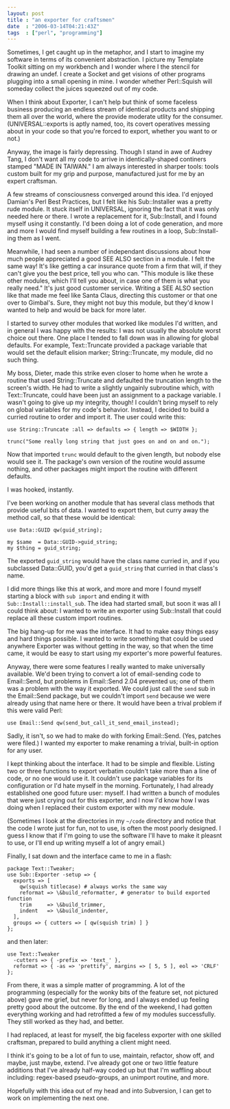 ```yaml
---
layout: post
title : "an exporter for craftsmen"
date  : "2006-03-14T04:21:43Z"
tags  : ["perl", "programming"]
---
```

Sometimes, I get caught up in the metaphor, and I start to imagine my software
in terms of its convenient abstraction.  I picture my Template Toolkit sitting
on my workbench and I wonder where I the stencil for drawing an undef.  I
create a Socket and get visions of other programs plugging into a small opening
in mine.  I wonder whether Perl::Squish will someday collect the juices
squeezed out of my code.

When I think about Exporter, I can't help but think of some faceless business
producing an endless stream of identical products and shipping them all over
the world, where the provide moderate utlity for the consumer.
(UNIVERSAL::exports is aptly named, too, its covert operatives messing about in
your code so that you're forced to export, whether you want to or not.)

Anyway, the image is fairly depressing.  Though I stand in awe of Audrey Tang,
I don't want all my code to arrive in identically-shaped continers stamped
"MADE IN TAIWAN."  I am always interested in sharper tools: tools custom built
for my grip and purpose, manufactured just for me by an expert craftsman.

A few streams of consciousness converged around this idea.  I'd enjoyed
Damian's Perl Best Practices, but I felt like his Sub::Installer was a pretty
rude module.  It stuck itself in UNIVERSAL, ignoring the fact that it was only
needed here or there.  I wrote a replacement for it, Sub::Install, and I found
myself using it constantly.  I'd been doing a lot of code generation, and more
and more I would find myself building a few routines in a loop,
Sub::Install-ing them as I went.

Meanwhile, I had seen a number of independant discussions about how much people
appreciated a good SEE ALSO section in a module.  I felt the same way!  It's
like getting a car insurance quote from a firm that will, if they can't give
you the best price, tell you who can.  "This module is like these other
modules, which I'll tell you about, in case one of them is what you really
need."  It's just good customer service.  Writing a SEE ALSO section like that
made me feel like Santa Claus, directing this customer or that one over to
Gimbal's.  Sure, they might not buy this module, but they'd know I wanted to
help and would be back for more later.

I started to survey other modules that worked like modules I'd written, and in
general I was happy with the results:  I was not usually the absolute worst
choice out there.  One place I tended to fall down was in allowing for global
defaults.  For example, Text::Truncate provided a package variable that would
set the default elision marker;  String::Truncate, my module, did no such
thing.

My boss, Dieter, made this strike even closer to home when he wrote a routine
that used String::Truncate and defaulted the truncation length to the screen's
width.  He had to write a slightly ungainly subroutine which, with
Text::Truncate, could have been just an assignment to a package variable.  I
wasn't going to give up my integrity, though!  I couldn't bring myself to rely
on global variables for my code's behavior.  Instead, I decided to build a
curried routine to order and import it.  The user could write this:

    use String::Truncate :all => defaults => { length => $WIDTH };

    trunc("Some really long string that just goes on and on and on.");

Now that imported `trunc` would default to the given length, but nobody else
would see it.  The package's own version of the routine would assume nothing,
and other packages might import the routine with different defaults.

I was hooked, instantly.

I've been working on another module that has several class methods that provide
useful bits of data.  I wanted to export them, but curry away the method call,
so that these would be identical:

    use Data::GUID qw(guid_string);

    my $same  = Data::GUID->guid_string;
    my $thing = guid_string;

The exported `guid_string` would have the class name curried in, and if you
subclassed Data::GUID, you'd get a `guid_string` that curried in that class's
name.

I did more things like this at work, and more and more I found myself starting
a block with `sub import` and ending it with `Sub::Install::install_sub`.  The
idea had started small, but soon it was all I could think about: I wanted to
write an exporter using Sub::Install that could replace all these custom import
routines.

The big hang-up for me was the interface.  It had to make easy things easy and
hard things possible.  I wanted to write something that could be used anywhere
Exporter was without getting in the way, so that when the time came, it would
be easy to start using my exporter's more powerful features.

Anyway, there were some features I really wanted to make universally available.
We'd been trying to convert a lot of email-sending code to Email::Send, but
problems in Email::Send 2.04 prevented us; one of them was a problem with the
way it exported.  We could just call the `send` sub in the Email::Send package,
but we couldn't import `send` because we were already using that name here or
there.  It would have been a trival problem if this were valid Perl:

    use Email::Send qw(send_but_call_it_send_email_instead);

Sadly, it isn't, so we had to make do with forking Email::Send.  (Yes, patches
were filed.)  I wanted my exporter to make renaming a trivial, built-in option
for any user.

I kept thinking about the interface.  It had to be simple and flexible.
Listing two or three functions to export verbatim couldn't take more than a
line of code, or no one would use it.  It couldn't use package variables for
its configuration or I'd hate myself in the morning.  Fortunately, I had
already established one good future user: myself.  I had written a bunch of
modules that were just crying out for this exporter, and I now I'd know how I
was doing when I replaced their custom exporter with my new module.

(Sometimes I look at the directories in my `~/code` directory and notice that
the code I wrote just for fun, not to use, is often the most poorly designed.
I guess I know that if I'm going to use the software I'll have to make it
pleasnt to use, or I'll end up writing myself a lot of angry email.)

Finally, I sat down and the interface came to me in a flash:

    package Text::Tweaker;
    use Sub::Exporter -setup => {
      exports => [
        qw(squish titlecase) # always works the same way
        reformat => \&build_reformatter, # generator to build exported function
        trim     => \&build_trimmer,
        indent   => \&build_indenter,
      ],
      groups => { cutters => [ qw(squish trim) ] }
    };

and then later:

    use Text::Tweaker
      -cutters => { -prefix => 'text_' },
      reformat => { -as => 'prettify', margins => [ 5, 5 ], eol => 'CRLF' };

From there, it was a simple matter of programming.  A lot of the programming
(especially for the wonky bits of the feature set, not pictured above) gave me
grief, but never for long, and I always ended up feeling pretty good about the
outcome.  By the end of the weekend, I had gotten everything working and had
retrofitted a few of my modules successfully.  They still worked as they had,
and better.

I had replaced, at least for myself, the big faceless exporter with one skilled
craftsman, prepared to build anything a client might need.

I think it's going to be a lot of fun to use, maintain, refactor, show off, and
maybe, just maybe, extend.  I've already got one or two little feature
additions that I've already half-way coded up but that I'm waffling about
including: regex-based pseudo-groups, an unimport routine, and more.

Hopefully with this idea out of my head and into Subversion, I can get to work
on implementing the next one.

